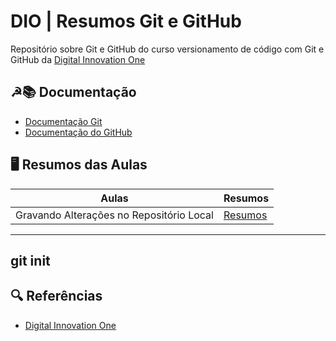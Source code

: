 
# DIO | Resumos Git e GitHub

Repositório sobre Git e GitHub do curso  versionamento de código com Git e GitHub da
[Digital Innovation One](https://www.dio.me/)

## ☭📚 Documentação
- [Documentação Git](https://git-scm.com/doc)
- [Documentação do GitHub](https://docs.github.com/)

## 🖥 Resumos das Aulas

| Aulas | Resumos |
|-------|---------|
| Gravando Alterações no Repositório Local | [Resumos]()|

---

git init
---

## 🔍 Referências
- [Digital Innovation One](https://www.dio.me/)


